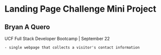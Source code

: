 # Landing Page Challenge Mini Project
## Bryan A Quero
UCF Full Stack Developer Bootcamp | September 22

~~~/Build a landing page using HTML and CSS ~~~
- single webpage that collects a visitor's contact information
